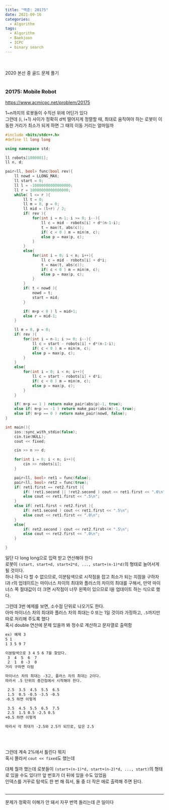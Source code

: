 ```yaml
---
title: "백준: 20175"
date: 2021-09-16
categories:
  - Algorithm
tags:
  - Algorithm
  - Baekjoon
  - ICPC
  - binary search
---
```


<br></br>
2020 본선 중 골드 문제 풀기
<br></br>

### 20175: Mobile Robot
https://www.acmicpc.net/problem/20175

1~n까지의 로봇들이 수직선 위에 어딘가 있다  
그런데 (i, i+1) 사이가 정확히 d씩 떨어지게 정렬할 때, 최대로 움직여야 하는 로봇이 이동한 거리가 최소가 되게 하면 그 때의 이동 거리는 얼마일까
```cpp
#include <bits/stdc++.h>
#define ll long long

using namespace std;

ll robots[1000001];
ll n, d;

pair<ll, bool> func(bool rev){
    ll nowd = LLONG_MAX;
    ll start = 0;
    ll l = -10000000000000000;
    ll r = 10000000000000000;
    while( l <= r ){
        ll t = 0;
        ll m = 0, p = 0;
        ll mid = (l+r) / 2;
        if( rev ){
            for(int i = n-1; i >= 0; i--){
                ll c = mid - robots[i] + d*(n-1-i);
                t = max(t, abs(c));
                if( c < 0 ) m = min(m, c);
                else p = max(p, c);
            }
        }
        else{
            for(int i = 0; i < n; i++){
                ll c = mid - robots[i] + d*i;
                t = max(t, abs(c));
                if( c < 0 ) m = min(m, c);
                else p = max(p, c);
            }
        }
        if( t < nowd ){
            nowd = t;
            start = mid;
        }

        if( m+p < 0 ) l = mid+1;
        else r = mid-1;
    }

    ll m = 0, p = 0;
    if( rev ){
        for(int i = n-1; i >= 0; i--){
            ll c = start - robots[i] + d*(n-1-i);
            if( c < 0 ) m = min(m, c);
            else p = max(p, c);
        }
    }
    else{
        for(int i = 0; i < n; i++){
            ll c = start - robots[i] + d*i;
            if( c < 0 ) m = min(m, c);
            else p = max(p, c);
        }
    }

    if( m+p == 1 ) return make_pair(abs(p)-1, true);
    else if( m+p == -1 ) return make_pair(abs(m)-1, true);
    else if( m+p == 0 ) return make_pair(nowd, false);
}

int main(){
    ios::sync_with_stdio(false);
    cin.tie(NULL);
    cout << fixed;

    cin >> n >> d;

    for(int i = 0; i < n; i++){
        cin >> robots[i];
    }

    pair<ll, bool> ret1 = func(false);
    pair<ll, bool> ret2 = func(true);
    if( ret1.first == ret2.first ){
        if( !ret1.second || !ret2.second ) cout << ret1.first << ".0\n";
        else cout << ret1.first << ".5\n";
    }
    else if( ret1.first < ret2.first ){
        if( ret1.second ) cout << ret1.first << ".5\n";
        else cout << ret1.first << ".0\n";
    }
    else{
        if( ret2.second ) cout << ret2.first << ".5\n";
        else cout << ret2.first << ".0\n";
    }

}
```
일단 다 long long으로 입력 받고 연산해야 한다  
로봇이 `(start, start+d, start+2*d, ..., start+(n-1)*d)`의 형태로 늘어서게 될 것이다.  
하나 하나 다 할 수 없으므로, 이분탐색으로 시작점을 잡고 최소가 되는 지점을 구하자  
l과 r의 업데이트는 마이너스 차이의 최대와 플러스의 차이의 최대를 구해서, 만약 마이너스 쪽 절대값이 더 크면 시작점이 너무 왼쪽이 있으므로 l을 업데이트 하는 식으로 했다.  

그런데 3번 예제를 보면, 소수점 단위로 나오기도 한다.  
아마 마이너스 차의 최대와 플러스 차의 최대는 0 또는 1일 것이라 가정하고, `.5`까지만 따로 처리해 주도록 했다  
혹시 double 연산에 문제 있을까 봐 정수로 계산하고 문자열로 출력함
```md
ex) 예제 3
5 1
1 3 5 9 7

이분탐색으로 3 4 5 6 7을 찾았다.
 3  4  5  6  7
 2  1  0 -3  0
거리 구하면 이럼

마이너스 차의 최대는 -3고, 플러스 차의 최대는 2이다.  
따라서 .5 단위의 중간점에서 시작해야 한다.  

 2.5  3.5  4.5  5.5  6.5
 1.5  0.5 -0.5 -3.5 -0.5
-0.5 하면 이렇게

 3.5  4.5  5.5  6.5  7.5
 2.5  1.5 0.5 -2.5 0.5
+0.5 하면 이렇게

따라서 각 최대가 -2.5와 2.5가 되므로, 답은 2.5
```
<br></br>

그런데 계속 2%에서 틀린다 뭐지  
혹시 몰라서 `cout << fixed`도 했는데  

대체 뭘까 했는데 로봇들이 `(start+(n-1)*d, start+(n-2)*d, ..., start)`의 형태로 있을 수도 있다!!! 앞 번호가 더 뒤에 있을 수도 있었음  
인덱스를 거꾸로 탐색도 한 번 해 줘서, 둘 중 더 작은 애로 출력해 주면 된다.
<br></br>

---
문제가 정확히 이해가 안 돼서 자꾸 번역 돌리는데 큰 일이다
<br></br>
